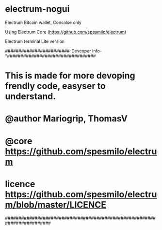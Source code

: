 electrum-nogui
==============

Electrum Bitcoin wallet, Consolse only

Using Electrum Core  (https://github.com/spesmilo/electrum)

 Electrum terminal Lite version


########################-Deveoper Info-"#################################
# This is made for more devoping frendly code, easyser to understand.	  #
# @author Mariogrip, ThomasV					                                	#
# @core https://github.com/spesmilo/electrum 				                    #
#									                                                      #
# licence https://github.com/spesmilo/electrum/blob/master/LICENCE 	    #
#########################################################################
